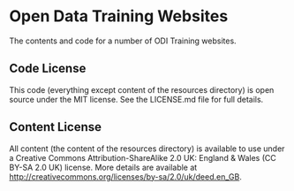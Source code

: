 Open Data Training Websites
===========================

The contents and code for a number of ODI Training websites.

Code License
------------

This code (everything except content of the resources directory) is open source under the MIT license. See the LICENSE.md file for full details.

Content License
---------------

All content (the content of the resources directory) is available to use under a Creative Commons Attribution-ShareAlike 2.0 UK: England & Wales (CC BY-SA 2.0 UK) license. More details are available at http://creativecommons.org/licenses/by-sa/2.0/uk/deed.en_GB.
